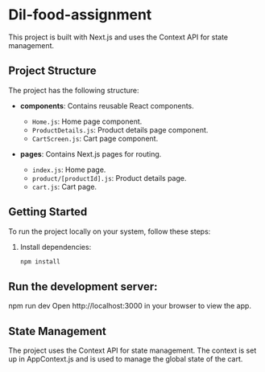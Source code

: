 # Dil-food-assignment

This project is built with Next.js and uses the Context API for state management.

## Project Structure

The project has the following structure:

- **components**: Contains reusable React components.
  - `Home.js`: Home page component.
  - `ProductDetails.js`: Product details page component.
  - `CartScreen.js`: Cart page component.
 

- **pages**: Contains Next.js pages for routing.
  - `index.js`: Home page.
  - `product/[productId].js`: Product details page.
  - `cart.js`: Cart page.

## Getting Started

To run the project locally on your system, follow these steps:

1. Install dependencies:

   ```bash
   npm install
## Run the development server:
npm run dev
Open http://localhost:3000 in your browser to view the app.

## State Management
The project uses the Context API for state management. The context is set up in AppContext.js and is used to manage the global state of the cart.
